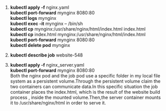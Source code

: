 1. **kubectl apply -f** nginx.yaml <br>
**kubectl port-forward** mynginx 8080:80 <br>
**kubectl logs** mynginx <br>
**kubectl exec -it** mynginx – /bin/sh <br>
**kubectl cp** mynginx:/usr/share/nginx/html/index.html index.html <br>
**kubectl cp** index.html mynginx:/usr/share/nginx/html/index.html <br>
**kubectl port-forward** mynginx 8080:80 <br>
**kubectl delete pod** mynginx <br>

2. **kubectl describe job** website-548 <br> 
3. **kubectl apply -f** nginx_server.yaml <br>
   **kubectl port-forward** mynginx 8080:80 <br>
   Both the nginx pod and the job pod use a specific folder in my local file system as a persistent volume.Through the persistent volume claim the two containers can communicate data.In this specific situation the job container places the index.html, which is the result of the website build process , inside the mounted volume.Then,the server container mounts it to /usr/share/nginx/html in order to serve it.
